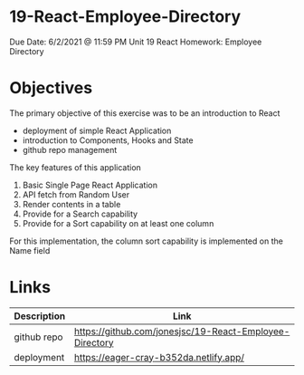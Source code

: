 # 19-React-Employee-Directory

Due Date: 6/2/2021 @ 11:59 PM
Unit 19 React Homework: Employee Directory

# Objectives

The primary objective of this exercise was to be an introduction to React

- deployment of simple React Application
- introduction to Components, Hooks and State
- github repo management

The key features of this application

1. Basic Single Page React Application
2. API fetch from Random User
3. Render contents in a table
4. Provide for a Search capability
5. Provide for a Sort capability on at least one column

For this implementation, the column sort capability is implemented on the Name field

# Links

| Description | Link                                                    |
| ----------- | ------------------------------------------------------- |
| github repo | https://github.com/jonesjsc/19-React-Employee-Directory |
| deployment  | https://eager-cray-b352da.netlify.app/                  |
